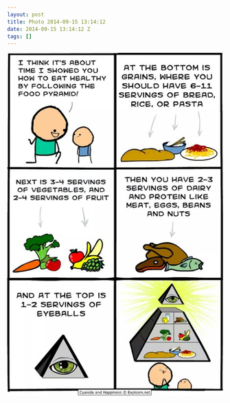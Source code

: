 ```yaml
---
layout: post
title: Photo 2014-09-15 13:14:12
date: 2014-09-15 13:14:12 Z
tags: []
---
```

![](/media/2014/09/97562856289.jpg)
